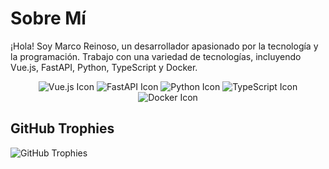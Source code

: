 <!-- # <div align="center">![Vue Icon](https://img.icons8.com/?size=80&id=eETV3RNHVrWA)![FastAPI Icon](./FastAPI.svg)![Python Icon](https://img.icons8.com/?size=100&id=13441)![TS Icon](https://img.icons8.com/?size=100&id=uJM6fQYqDaZK)![Docker Icon](https://img.icons8.com/?size=80&id=cdYUlRaag9G9)</div> -->

# Sobre Mí

¡Hola! Soy Marco Reinoso, un desarrollador apasionado por la tecnología y la programación. Trabajo con una variedad de tecnologías, incluyendo Vue.js, FastAPI, Python, TypeScript y Docker.

<div align="center">
  <img src="https://img.icons8.com/?size=80&id=eETV3RNHVrWA" alt="Vue.js Icon"/>
  <img src="./FastAPI.svg" alt="FastAPI Icon"/>
  <img src="https://img.icons8.com/?size=100&id=13441" alt="Python Icon"/>
  <img src="https://img.icons8.com/?size=100&id=uJM6fQYqDaZK" alt="TypeScript Icon"/>
  <img src="https://img.icons8.com/?size=80&id=cdYUlRaag9G9" alt="Docker Icon"/>
</div>

## GitHub Trophies

![GitHub Trophies](https://github-profile-trophy.vercel.app/?username=MarcoReinoso19&theme=onedark&no-frame=true&no-bg=false&margin-w=4)

<!--
**MarcoReinoso19/MarcoReinoso19** is a ✨ _special_ ✨ repository because its `README.md` (this file) appears on your GitHub profile.

Here are some ideas to get you started:

- 🔭 I’m currently working on ...
- 🌱 I’m currently learning ...
- 👯 I’m looking to collaborate on ...
- 🤔 I’m looking for help with ...
- 💬 Ask me about ...
- 📫 How to reach me: ...
- 😄 Pronouns: ...
- ⚡ Fun fact: ...
-->
